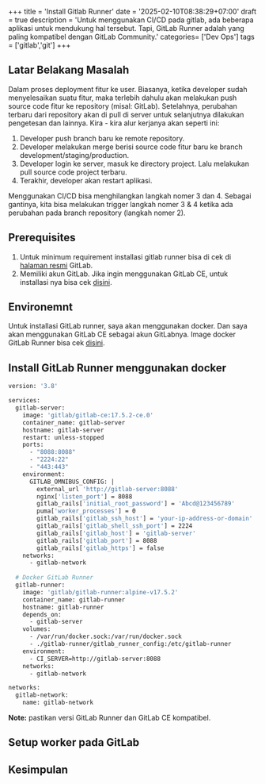 +++
title = 'Install Gitlab Runner'
date = '2025-02-10T08:38:29+07:00'
draft = true
description = 'Untuk menggunakan CI/CD pada gitlab, ada beberapa aplikasi untuk mendukung hal tersebut. Tapi, GitLab Runner adalah yang paling kompatibel dengan GitLab Community.'
categories= ['Dev Ops']
tags = ['gitlab','git']
+++

## Latar Belakang Masalah
Dalam proses deployment fitur ke user. Biasanya, ketika developer sudah menyelesaikan suatu fitur, maka terlebih dahulu akan
melakukan push source code fitur ke repository (misal: GitLab). Setelahnya, perubahan terbaru dari repository akan di pull di server untuk selanjutnya
dilakukan pengetesan dan lainnya.
Kira - kira alur kerjanya akan seperti ini:
1. Developer push branch baru ke remote repository.
2. Developer melakukan merge berisi source code fitur baru ke branch development/staging/production.
3. Developer login ke server, masuk ke directory project. Lalu melakukan pull source code project terbaru.
4. Terakhir, developer akan restart aplikasi.

Menggunakan CI/CD bisa menghilangkan langkah nomer 3 dan 4. Sebagai gantinya, kita bisa melakukan trigger langkah nomer 3 & 4
ketika ada perubahan pada branch repository (langkah nomer 2).

## Prerequisites
1. Untuk minimum requirement installasi gitlab runner bisa di cek di [halaman resmi](https://docs.gitlab.com/ee/ci/runners/hosted_runners/linux.html#machine-types-available-for-linux-x86-64) GitLab.
2. Memiliki akun GitLab. Jika ingin menggunakan GitLab CE, untuk installasi nya bisa cek [disini](https://rohimoz28.github.io/blog/install-gitlab-community/).

## Environemnt
Untuk installasi GitLab runner, saya akan menggunakan docker. Dan saya akan menggunakan GitLab CE sebagai akun GitLabnya.
Image docker GitLab Runner bisa cek [disini](https://hub.docker.com/r/gitlab/gitlab-runner). 

## Install GitLab Runner menggunakan docker
```dockerfile
version: '3.8'

services:
  gitlab-server:
    image: 'gitlab/gitlab-ce:17.5.2-ce.0'
    container_name: gitlab-server
    hostname: gitlab-server
    restart: unless-stopped
    ports:
      - "8088:8088"
      - "2224:22"
      - "443:443"
    environment:
      GITLAB_OMNIBUS_CONFIG: |
        external_url 'http://gitlab-server:8088'
        nginx['listen_port'] = 8088
        gitlab_rails['initial_root_password'] = 'Abcd@123456789'
        puma['worker_processes'] = 0
        gitlab_rails['gitlab_ssh_host'] = 'your-ip-address-or-domain'
        gitlab_rails['gitlab_shell_ssh_port'] = 2224
        gitlab_rails['gitlab_host'] = 'gitlab-server'
        gitlab_rails['gitlab_port'] = 8088
        gitlab_rails['gitlab_https'] = false
    networks:
      - gitlab-network
  
  # Docker GitLab Runner
  gitlab-runner:
    image: 'gitlab/gitlab-runner:alpine-v17.5.2'
    container_name: gitlab-runner
    hostname: gitlab-runner
    depends_on:
      - gitlab-server
    volumes:
      - /var/run/docker.sock:/var/run/docker.sock
      - ./gitlab-runner/gitlab_runner_config:/etc/gitlab-runner
    environment:
      - CI_SERVER=http://gitlab-server:8088
    networks:
      - gitlab-network

networks:
  gitlab-network:
    name: gitlab-network
```

**Note:** pastikan versi GitLab Runner dan GitLab CE kompatibel.

## Setup worker pada GitLab

## Kesimpulan